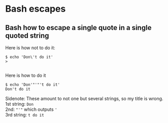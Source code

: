 # Bash escapes

## Bash how to escape a single quote in a single quoted string

Here is how not to do it:

```text
$ echo 'Don\'t do it'
>
 
```

Here is how to do it

```text
$ echo 'Don'"'"'t do it'
Don't do it
```

Sidenote: These amount to not one but several strings, so my title is wrong.
          1st string: `Don`  
          2nd: `"'"` which outputs `'`  
          3rd string: `t do it`
